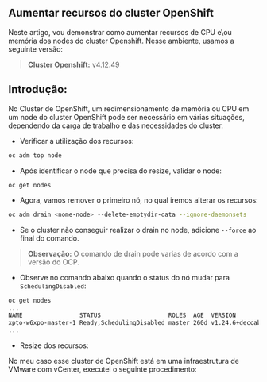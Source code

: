 ## Aumentar recursos do cluster OpenShift

Neste artigo, vou demonstrar como aumentar recursos de CPU e\ou memória dos nodes do cluster Openshift.
Nesse ambiente, usamos a seguinte versão:

> **Cluster Openshift:** v4.12.49

## Introdução:

No Cluster de OpenShift, um redimensionamento de memória ou CPU em um node do cluster OpenShift pode ser necessário em várias situações, dependendo da carga de trabalho e das necessidades do cluster.

- Verificar a utilização dos recursos:
```bash
oc adm top node
```

- Após identificar o node que precisa do resize, validar o node:
```bash
oc get nodes 
```

- Agora, vamos remover o primeiro nó, no qual iremos alterar os recursos:
```bash
oc adm drain <nome-node> --delete-emptydir-data --ignore-daemonsets
```
* Se o cluster não conseguir realizar o drain no node, adicione `--force` ao final do comando.

> **Observação:** O comando de drain pode varias de acordo com a versão do OCP.

- Observe no comando abaixo quando o status do nó mudar para `SchedulingDisabled`:
```bash
oc get nodes
...
NAME                STATUS                   ROLES  AGE  VERSION 
xpto-w6xpo-master-1 Ready,SchedulingDisabled master 260d v1.24.6+deccab3
...
```

- Resize dos recursos:

No meu caso esse cluster de OpenShift está em uma infraestrutura de VMware com vCenter, executei o seguinte procedimento:
[^1]: Identifiquei o node e desligamos o servidor. (power-off).
[^2]: Adicionei o recurso de CPU de 4vCPU para 8vCPU.
[^3]: Adicionei o recurso de memória de 16GiB para 32GiB.
[^4]: Ligamos o servidor. (power-on).

